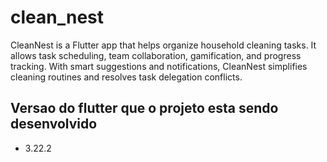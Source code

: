 # clean_nest
CleanNest is a Flutter app that helps organize household cleaning tasks. It allows task scheduling, team collaboration, gamification, and progress tracking. With smart suggestions and notifications, CleanNest simplifies cleaning routines and resolves task delegation conflicts.

## Versao do flutter que o projeto esta sendo desenvolvido
- 3.22.2

